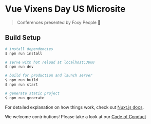 # Vue Vixens Day US Microsite

> Conferences presented by Foxy People 🦊

## Build Setup

``` bash
# install dependencies
$ npm run install

# serve with hot reload at localhost:3000
$ npm run dev

# build for production and launch server
$ npm run build
$ npm run start

# generate static project
$ npm run generate
```

For detailed explanation on how things work, check out [Nuxt.js docs](https://nuxtjs.org).

We welcome contributions! Please take a look at our [Code of Conduct](https://github.com/VueVixens/website/blob/master/CODE_OF_CONDUCT.md)

